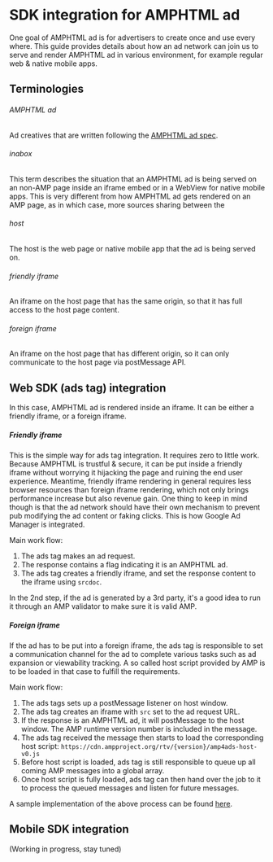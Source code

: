 <!---
Copyright 2016 The AMP HTML Authors. All Rights Reserved.

Licensed under the Apache License, Version 2.0 (the "License");
you may not use this file except in compliance with the License.
You may obtain a copy of the License at

      http://www.apache.org/licenses/LICENSE-2.0

Unless required by applicable law or agreed to in writing, software
distributed under the License is distributed on an "AS-IS" BASIS,
WITHOUT WARRANTIES OR CONDITIONS OF ANY KIND, either express or implied.
See the License for the specific language governing permissions and
limitations under the License.
-->

# SDK integration for AMPHTML ad
One goal of AMPHTML ad is for advertisers to create once and use every where.
This guide provides details about how an ad network can join us to serve and render
AMPHTML ad in various environment, for example regular web & native 
mobile apps.

## Terminologies

###### AMPHTML ad
Ad creatives that are written following the
 [AMPHTML ad spec](https://amp.dev/documentation/guides-and-tutorials/learn/a4a_spec).
 
###### inabox
This term describes the situation that an AMPHTML ad is being served
on an non-AMP page inside an iframe embed or in a WebView for native
mobile apps. This is very different from how AMPHTML ad gets rendered
on an AMP page, as in which case, more sources sharing between the 

###### host
The host is the web page or native mobile app that the ad is being 
served on.

###### friendly iframe
An iframe on the host page that has the same origin, so that it has
full access to the host page content.

###### foreign iframe
An iframe on the host page that has different origin, so it can only
communicate to the host page via postMessage API.

## Web SDK (ads tag) integration
In this case, AMPHTML ad is rendered inside an iframe. It can be either
a friendly iframe, or a foreign iframe. 

##### Friendly iframe
This is the simple way for ads tag integration. It requires zero to 
little work. Because AMPHTML is trustful & secure, it 
can be put inside a friendly iframe without worrying it hijacking the page
and ruining the end user experience. Meantime, friendly iframe rendering
in general requires less browser resources than foreign iframe rendering,
which not only brings performance increase but also revenue gain. One 
thing to keep in mind though is that the ad network should have their own 
mechanism to prevent pub
modifying the ad content or faking clicks. This is how Google Ad Manager 
is integrated.

Main work flow:
1. The ads tag makes an ad request.
1. The response contains a flag indicating it is an AMPHTML ad.
1. The ads tag creates a friendly iframe, and set the response content 
to the iframe using `srcdoc`.

In the 2nd step, if the ad is generated by a 3rd party, it's a good 
 idea to run it through an AMP validator to make sure it is valid AMP.

##### Foreign iframe
If the ad has to be put into a foreign iframe, the ads tag is
responsible to set a communication channel for the ad to complete various
tasks such as ad expansion or viewability tracking. A so called
host script provided by AMP is to be loaded in that case to fulfill the
requirements.

Main work flow:
1. The ads tags sets up a postMessage listener on host window.
1. The ads tag creates an iframe with `src` set to the ad request URL.
1. If the response is an AMPHTML ad, it will postMessage to the host 
window. The AMP runtime version number is included in the message.
1. The ads tag received the message then starts to load the 
corresponding host script: 
`https://cdn.ampproject.org/rtv/{version}/amp4ads-host-v0.js`
1. Before host script is loaded, ads tag is still responsible to queue 
up all coming AMP messages into a global array.
1. Once host script is fully loaded, ads tag can then hand over the job to
it to process the queued messages and listen for future messages.

A sample implementation of the above process can be found [here](../../../../examples/inabox-tag-integration.js).

## Mobile SDK integration
(Working in progress, stay tuned)
